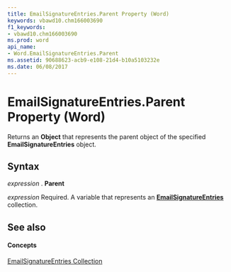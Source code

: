 ```yaml
---
title: EmailSignatureEntries.Parent Property (Word)
keywords: vbawd10.chm166003690
f1_keywords:
- vbawd10.chm166003690
ms.prod: word
api_name:
- Word.EmailSignatureEntries.Parent
ms.assetid: 90688623-acb9-e108-21d4-b10a5103232e
ms.date: 06/08/2017
---
```



# EmailSignatureEntries.Parent Property (Word)

Returns an  **Object** that represents the parent object of the specified **EmailSignatureEntries** object.


## Syntax

 _expression_ . **Parent**

 _expression_ Required. A variable that represents an **[EmailSignatureEntries](Word.EmailSignatureEntries.md)** collection.


## See also


#### Concepts


[EmailSignatureEntries Collection](Word.EmailSignatureEntries.md)

